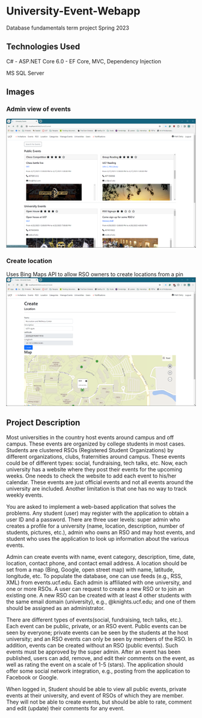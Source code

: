 # University-Event-Webapp
Database fundamentals term project Spring 2023

## Technologies Used
C# - ASP.NET Core 6.0 - EF Core, MVC, Dependency Injection

MS SQL Server

## Images
### Admin view of events
![Admin view of events](https://github.com/matt0125/University-Event-Webapp/blob/master/Images/Events.png)

### Create location
Uses Bing Maps API to allow RSO owners to create locations from a pin
![Create location from map](https://github.com/matt0125/University-Event-Webapp/blob/master/Images/Create%20Location.png)


## Project Description
Most universities in the country host events around campus and off campus. These events are organized by college students in most cases. Students are clustered RSOs (Registered Student Organizations) by different organizations, clubs, fraternities around campus. These events could be of different types: social, fundraising, tech talks, etc. Now, each university has a website where they post their events for the upcoming weeks. One needs to check the website to add each event to his/her calendar. These events are just official events and not all events around the university are included. Another limitation is that one has no way to track weekly events.

You are asked to implement a web-based application that solves the problems. Any student (user) may register with the application to obtain a user ID and a password. There are three user levels: super admin who creates a profile for a university (name, location, description, number of students, pictures, etc.), admin who owns an RSO and may host events, and student who uses the application to look up information about the various events.

Admin can create events with name, event category, description, time, date, location, contact phone, and contact email address. A location should be set from a map (Bing, Google, open street map) with name, latitude, longitude, etc. To populate the database, one can use feeds (e.g., RSS, XML) from events.ucf.edu. Each admin is affiliated with one university, and one or more RSOs. A user can request to create a new RSO or to join an existing one. A new RSO can be created with at least 4 other students with the same email domain (university), e.g., @knights.ucf.edu; and one of them should be assigned as an administrator.

There are different types of events(social, fundraising, tech talks, etc.). Each event can be public, private, or an RSO event. Public events can be seen by everyone; private events can be seen by the students at the host university; and an RSO events can only be seen by members of the RSO. In addition, events can be created without an RSO (public events). Such events must be approved by the super admin. After an event has been published, users can add, remove, and edit their comments on the event, as well as rating the event on a scale of 1-5 (stars). The application should offer some social network integration, e.g., posting from the application to Facebook or Google.

When logged in, Student should be able to view all public events, private events at their university, and event of RSOs of which they are member. They will not be able to create events, but should be able to rate, comment and edit (update) their comments for any event.
